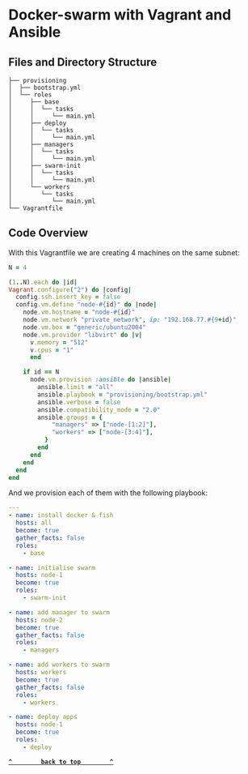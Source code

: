 # Docker-swarm with Vagrant and Ansible

## Files and Directory Structure

```
├── provisioning
│  ├── bootstrap.yml
│  └── roles
│     ├── base
│     │  └── tasks
│     │     └── main.yml
│     ├── deploy
│     │  └── tasks
│     │     └── main.yml
│     ├── managers
│     │  └── tasks
│     │     └── main.yml
│     ├── swarm-init
│     │  └── tasks
│     │     └── main.yml
│     └── workers
│        └── tasks
│           └── main.yml
└── Vagrantfile

```
## Code Overview
With this Vagrantfile we are creating 4 machines on the same subnet:
```ruby
N = 4

(1..N).each do |id|
Vagrant.configure("2") do |config|
  config.ssh.insert_key = false
  config.vm.define "node-#{id}" do |node|
    node.vm.hostname = "node-#{id}"
    node.vm.network "private_network", ip: "192.168.77.#{9+id}"
    node.vm.box = "generic/ubuntu2004"
    node.vm.provider "libvirt" do |v|
      v.memory = "512"
      v.cpus = "1"
      end

    if id == N
      node.vm.provision :ansible do |ansible|
        ansible.limit = "all"
        ansible.playbook = "provisioning/bootstrap.yml"
        ansible.verbose = false
        ansible.compatibility_mode = "2.0"
        ansible.groups = {
            "managers" => ["node-[1:2]"],
            "workers" => ["node-[3:4]"],
          }
        end
      end
    end
  end
end
```
And we provision each of them with the following playbook:
```yaml
---
- name: install docker & fish
  hosts: all
  become: true
  gather_facts: false
  roles:
    - base

- name: initialise swarm
  hosts: node-1
  become: true
  roles:
    - swarm-init

- name: add manager to swarm
  hosts: node-2
  become: true
  gather_facts: false
  roles:
    - managers

- name: add workers to swarm
  hosts: workers
  become: true
  gather_facts: false
  roles:
    - workers

- name: deploy apps
  hosts: node-1
  become: true
  roles:
    - deploy
```


**[`^        back to top        ^`](#)**
